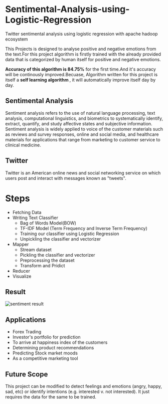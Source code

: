 # Sentimental-Analysis-using-Logistic-Regression
Twitter sentimental analysis using logistic regression with apache hadoop ecosystem

This Projects is designed to analyse positive and negative emotions from the text.For this project algorithm is firstly trained with the already provided data that is categorized by human itself for positive and negative emotions.

<b>Accuracy of this algorithm is 84.75%</b> for the first time.And it's accuracy will be continously improved.Becuase, Algorithm written for this project is itself a <b>self learning algorithm </b>, it  will automatically improve itself day by day.

## Sentimental Analysis
Sentiment analysis refers to the use of natural language processing, text analysis, computational linguistics, and biometrics to systematically identify, extract, quantify, and study affective states and subjective information. Sentiment analysis is widely applied to voice of the customer materials such as reviews and survey responses, online and social media, and healthcare materials for applications that range from marketing to customer service to clinical medicine. 

## Twitter
Twitter is an American online news and social networking service on which users post and interact with messages known as "tweets".

# Steps
<ul>
  <li>Fetching Data</li>
  <li>Writing Text Classifier
    <ul>
      <li>Bag of Words Model(BOW)</li>
      <li>TF-IDF Model (Term Frequency and Inverse Term Frequency)</li>
      <li>Training our classifier using Logistic Regression</li>
      <li>Unpickling the classifier and vectorizer</li>
    </ul>   
  </li>
  <li>Mapper
    <ul>
      <li>Stream dataset</li>
      <li>Pickling the classifier and vectorizer</li>
      <li>Preprocessing the dataset</li>
      <li>Transform and Pridict</li>
    </ul>
  </li>
  <li>Reducer</li>
  <li>Visualize</li>
  </ul>
  
  ## Result
  <img src="images/sentiment.png" alt="sentiment result"> </img>
  
  ## Applications
  <ul>
  <li>Forex Trading</li>
  <li>Investor's portfolio for prediction</li>
  <li>To arrive at happiness index of the customers</li>
  <li>Determining product recommendations</li>
  <li>Predicting Stock market moods</li>
  <li>As a competitive marketing tool</li>
  </ul>
  
  ## Future Scope
  This project can be modified to detect feelings and emotions (angry, happy, sad, etc) or identify intentions (e.g. interested v. not interested). It just requires the data for the same to be trained.
